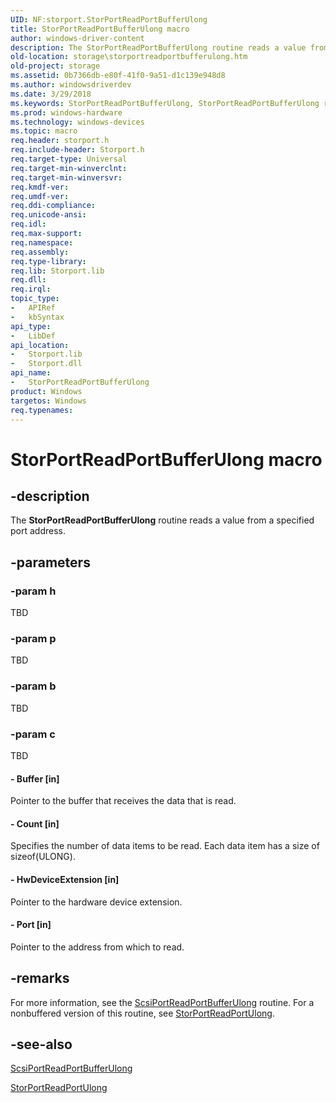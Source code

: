 ```yaml
---
UID: NF:storport.StorPortReadPortBufferUlong
title: StorPortReadPortBufferUlong macro
author: windows-driver-content
description: The StorPortReadPortBufferUlong routine reads a value from a specified port address.
old-location: storage\storportreadportbufferulong.htm
old-project: storage
ms.assetid: 0b7366db-e80f-41f0-9a51-d1c139e948d8
ms.author: windowsdriverdev
ms.date: 3/29/2018
ms.keywords: StorPortReadPortBufferUlong, StorPortReadPortBufferUlong routine [Storage Devices], storage.storportreadportbufferulong, storport/StorPortReadPortBufferUlong, storprt_175251c9-5c08-4f49-9b3d-a7376c04a0a7.xml
ms.prod: windows-hardware
ms.technology: windows-devices
ms.topic: macro
req.header: storport.h
req.include-header: Storport.h
req.target-type: Universal
req.target-min-winverclnt: 
req.target-min-winversvr: 
req.kmdf-ver: 
req.umdf-ver: 
req.ddi-compliance: 
req.unicode-ansi: 
req.idl: 
req.max-support: 
req.namespace: 
req.assembly: 
req.type-library: 
req.lib: Storport.lib
req.dll: 
req.irql: 
topic_type:
-	APIRef
-	kbSyntax
api_type:
-	LibDef
api_location:
-	Storport.lib
-	Storport.dll
api_name:
-	StorPortReadPortBufferUlong
product: Windows
targetos: Windows
req.typenames: 
---
```


# StorPortReadPortBufferUlong macro


## -description


The <b>StorPortReadPortBufferUlong</b> routine reads a value from a specified port address. 


## -parameters




### -param h

TBD


### -param p

TBD


### -param b

TBD


### -param c

TBD






#### - Buffer [in]

Pointer to the buffer that receives the data that is read.


#### - Count [in]

Specifies the number of data items to be read. Each data item has a size of sizeof(ULONG). 


#### - HwDeviceExtension [in]

Pointer to the hardware device extension.


#### - Port [in]

Pointer to the address from which to read. 


## -remarks



For more information, see the <a href="https://msdn.microsoft.com/library/windows/hardware/ff564718">ScsiPortReadPortBufferUlong</a> routine. For a nonbuffered version of this routine, see <a href="https://msdn.microsoft.com/library/windows/hardware/ff567475">StorPortReadPortUlong</a>.




## -see-also




<a href="https://msdn.microsoft.com/library/windows/hardware/ff564718">ScsiPortReadPortBufferUlong</a>



<a href="https://msdn.microsoft.com/library/windows/hardware/ff567475">StorPortReadPortUlong</a>
 

 

